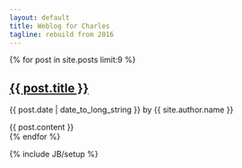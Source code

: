 ```yaml
---
layout: default
title: Weblog for Charles
tagline: rebuild from 2016
---
```


{% for post in site.posts limit:9 %}
<div class="blog-post">
  <h2 class="blog-post-title"><a href="{{ post.url }}">{{ post.title }}</a></h2>
  <p class="blog-post-meta">{{ post.date | date_to_long_string }} by {{ site.author.name }}</p>
  {{ post.content }}
</div><!-- /.blog-post -->
{% endfor %}



{% include JB/setup %}
